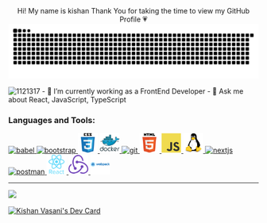 <div size="20px" align="center">Hi! My name is kishan Thank You for taking the time to view my GitHub Profile 💗</div>

<picture>
  <source media="(prefers-color-scheme: dark)" srcset="https://raw.githubusercontent.com/mrvasani48/mrvasani48/output/github-contribution-grid-snake-dark.svg">
  <source media="(prefers-color-scheme: light)" srcset="https://raw.githubusercontent.com/mrvasani48/mrvasani48/output/github-contribution-grid-snake.svg">
  <img alt="github contribution grid snake animation" src="https://raw.githubusercontent.com/mrvasani48/mrvasani48/output/github-contribution-grid-snake.svg">
</picture>

![1121317](https://user-images.githubusercontent.com/48970605/233646984-4c26ac3f-b567-4d38-8541-dfdbe371da9b.png) - 🔭
I’m currently working as a FrontEnd Developer - 💬 Ask me about React, JavaScript, TypeScript

<h3 align="left">Languages and Tools:</h3>
<p align="left">
<!--   <a href="https://angular.io" target="_blank" rel="noreferrer">
    <img src="https://angular.io/assets/images/logos/angular/angular.svg" alt="angular" width="40" height="40" />
  </a> -->
  <a href="https://babeljs.io/" target="_blank" rel="noreferrer">
    <img src="https://babeljs.io/img/babel.svg" alt="babel" width="40" height="40" />
  </a>
  <a href="https://getbootstrap.com" target="_blank" rel="noreferrer">
    <img
      src="https://getbootstrap.com/docs/5.3/assets/brand/bootstrap-logo-shadow.png"
      alt="bootstrap"
      width="40"
      height="40"
    />
  </a>
  <a href="https://www.w3schools.com/css/" target="_blank" rel="noreferrer">
    <img
      src="https://raw.githubusercontent.com/devicons/devicon/master/icons/css3/css3-original-wordmark.svg"
      alt="css3"
      width="40"
      height="40"
    />
  </a>
  <a href="https://www.docker.com/" target="_blank" rel="noreferrer">
    <img
      src="https://raw.githubusercontent.com/devicons/devicon/master/icons/docker/docker-original-wordmark.svg"
      alt="docker"
      width="40"
      height="40"
    />
  </a>
  <a href="https://git-scm.com/" target="_blank" rel="noreferrer">
    <img src="https://www.vectorlogo.zone/logos/git-scm/git-scm-icon.svg" alt="git" width="40" height="40" />
  </a>
<!--   <a href="https://golang.org" target="_blank" rel="noreferrer">
    <img
      src="https://raw.githubusercontent.com/devicons/devicon/master/icons/go/go-original.svg"
      alt="go"
      width="40"
      height="40"
    />
  </a> -->
  <a href="https://www.w3.org/html/" target="_blank" rel="noreferrer">
    <img
      src="https://raw.githubusercontent.com/devicons/devicon/master/icons/html5/html5-original-wordmark.svg"
      alt="html5"
      width="40"
      height="40"
    />
  </a>
  <a href="https://developer.mozilla.org/en-US/docs/Web/JavaScript" target="_blank" rel="noreferrer">
    <img
      src="https://raw.githubusercontent.com/devicons/devicon/master/icons/javascript/javascript-original.svg"
      alt="javascript"
      width="40"
      height="40"
    />
  </a>
  <a href="https://www.linux.org/" target="_blank" rel="noreferrer">
    <img
      src="https://raw.githubusercontent.com/devicons/devicon/master/icons/linux/linux-original.svg"
      alt="linux"
      width="40"
      height="40"
    />
  </a>
  <a href="https://nextjs.org/" target="_blank" rel="noreferrer">
    <img src="https://i.pinimg.com/736x/4a/2b/e7/4a2be73b1e2efb44355436c40bf496dd.jpg" alt="nextjs" width="40" height="40" />
  </a>
  <a href="https://postman.com" target="_blank" rel="noreferrer">
    <img src="https://www.vectorlogo.zone/logos/getpostman/getpostman-icon.svg" alt="postman" width="40" height="40" />
  </a>
  <a href="https://reactjs.org/" target="_blank" rel="noreferrer">
    <img
      src="https://raw.githubusercontent.com/devicons/devicon/master/icons/react/react-original-wordmark.svg"
      alt="react"
      width="40"
      height="40"
    />
  </a>
  <a href="https://redux.js.org" target="_blank" rel="noreferrer">
    <img
      src="https://raw.githubusercontent.com/devicons/devicon/master/icons/redux/redux-original.svg"
      alt="redux"
      width="40"
      height="40"
    />
  </a>

  <a href="https://webpack.js.org" target="_blank" rel="noreferrer">
    <img
      src="https://raw.githubusercontent.com/devicons/devicon/d00d0969292a6569d45b06d3f350f463a0107b0d/icons/webpack/webpack-original-wordmark.svg"
      alt="webpack"
      width="40"
      height="40"
    />
  </a>
</p>


<hr />


<a href="https://www.buymeacoffee.com/mr.vasani48">
<img
    style="width: 200px"
    src="https://cdn.buymeacoffee.com/uploads/gallery/4110635/2023-08-10/Screenshot_from_20230810_164037.png@900w_0e.webp"
/>
</a>

<a href="https://app.daily.dev/entwickler48"><img src="https://api.daily.dev/devcards/v2/ikRukdQL1T67zoIpg4GFq.png?type=default&r=102" width="356" alt="Kishan Vasani's Dev Card"/></a>
